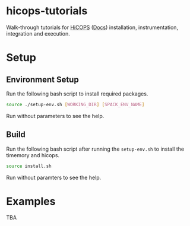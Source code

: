 # hicops-tutorials
Walk-through tutorials for [HiCOPS](https://github.com/hicops/hicops) ([Docs](https://hicops.github.io)) installation, instrumentation, integration and execution.

# Setup

## Environment Setup
Run the following bash script to install required packages.

```bash
source ./setup-env.sh [WORKING_DIR] [SPACK_ENV_NAME]
```
Run without parameters to see the help.

## Build
Run the following bash script after running the `setup-env.sh` to install the timemory and hicops.

```bash
source install.sh
```
Run without paramters to see the help.

# Examples
TBA 
